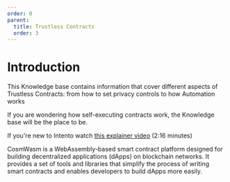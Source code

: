 ```yaml
---
order: 0
parent:
  title: Trustless Contracts
  order: 3
---
```


# Introduction

This Knowledge base contains information that cover different aspects of Trustless Contracts: from how to set privacy controls to how Automation works 

If you are wondering how self-executing contracts work, the Knowledge base will be the place to be.

If you're new to Intento watch [this explainer video](https://www.youtube.com/watch?v=dNQuvKha9uU&feature=emb_title) (2:16 minutes)


CosmWasm is a WebAssembly-based smart contract platform designed for building decentralized applications (dApps) on blockchain networks. It provides a set of tools and libraries that simplify the process of writing smart contracts and enables developers to build dApps more easily.
